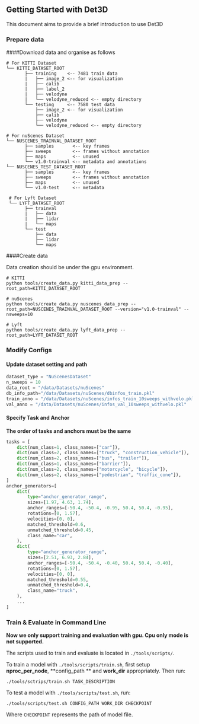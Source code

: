 ## Getting Started with Det3D

This document aims to provide a brief introduction to use Det3D

### Prepare data

####Download data and organise as follows

```
# For KITTI Dataset
└── KITTI_DATASET_ROOT
       ├── training    <-- 7481 train data
       |   ├── image_2 <-- for visualization
       |   ├── calib
       |   ├── label_2
       |   ├── velodyne
       |   └── velodyne_reduced <-- empty directory
       └── testing     <-- 7580 test data
           ├── image_2 <-- for visualization
           ├── calib
           ├── velodyne
           └── velodyne_reduced <-- empty directory

# For nuScenes Dataset         
└── NUSCENES_TRAINVAL_DATASET_ROOT
       ├── samples       <-- key frames
       ├── sweeps        <-- frames without annotation
       ├── maps          <-- unused
       └── v1.0-trainval <-- metadata and annotations
└── NUSCENES_TEST_DATASET_ROOT
       ├── samples       <-- key frames
       ├── sweeps        <-- frames without annotation
       ├── maps          <-- unused
       └── v1.0-test     <-- metadata
       
 # For Lyft Dataset
 └── LYFT_DATASET_ROOT
       ├── trainval 
       |   ├── data
       |   ├── lidar
       |   └── maps
       └── test
           ├── data
           ├── lidar
           └── maps
```
####Create data

Data creation should be under the gpu environment.

```
# KITTI
python tools/create_data.py kitti_data_prep --root_path=KITTI_DATASET_ROOT

# nuScenes
python tools/create_data.py nuscenes_data_prep --root_path=NUSCENES_TRAINVAL_DATASET_ROOT --version="v1.0-trainval" --nsweeps=10

# Lyft
python tools/create_data.py lyft_data_prep --root_path=LYFT_DATASET_ROOT
```

### Modify Configs

#### Update dataset setting and path

```python
dataset_type = "NuScenesDataset"
n_sweeps = 10
data_root = "/data/Datasets/nuScenes"
db_info_path="/data/Datasets/nuScenes/dbinfos_train.pkl"
train_anno = "/data/Datasets/nuScenes/infos_train_10sweeps_withvelo.pkl"
val_anno = "/data/Datasets/nuScenes/infos_val_10sweeps_withvelo.pkl"
```

#### Specify Task and Anchor

**The order of tasks and anchors must be the same**

```python
tasks = [
    dict(num_class=1, class_names=["car"]),
    dict(num_class=2, class_names=["truck", "construction_vehicle"]),
    dict(num_class=2, class_names=["bus", "trailer"]),
    dict(num_class=1, class_names=["barrier"]),
    dict(num_class=2, class_names=["motorcycle", "bicycle"]),
    dict(num_class=2, class_names=["pedestrian", "traffic_cone"]),
]
anchor_generators=[
    dict(
        type="anchor_generator_range",
        sizes=[1.97, 4.63, 1.74],
        anchor_ranges=[-50.4, -50.4, -0.95, 50.4, 50.4, -0.95],
        rotations=[0, 1.57],
        velocities=[0, 0],
        matched_threshold=0.6,
        unmatched_threshold=0.45,
        class_name="car",
    ),
    dict(
        type="anchor_generator_range",
        sizes=[2.51, 6.93, 2.84],
        anchor_ranges=[-50.4, -50.4, -0.40, 50.4, 50.4, -0.40],
        rotations=[0, 1.57],
        velocities=[0, 0],
        matched_threshold=0.55,
        unmatched_threshold=0.4,
        class_name="truck",
    ),
    ...
]
```



### Train & Evaluate in Command Line

**Now we only support training and evaluation with gpu. Cpu only mode is not supported.**

The scripts used to train and evaluate is located in  `./tools/scripts/`. 

To train a model with `./tools/scripts/train.sh`, first setup **nproc_per_node**, **config_path ** and **work_dir** appropriately. Then run:

`./tools/sctrips/train.sh TASK_DESCRIPTION `

To test a model with `./tools/scripts/test.sh`, run:

`./tools/scripts/test.sh CONFIG_PATH WORK_DIR CHECKPOINT `

Where `CHECKPOINT` represents the path of model file.

